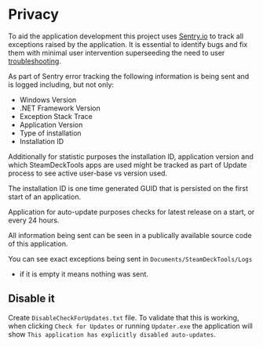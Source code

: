 # Privacy

To aid the application development this project uses [Sentry.io](https://sentry.io/)
to track all exceptions raised by the application. It is essential to identify bugs
and fix them with minimal user intervention superseeding the need to user
[troubleshooting](troubleshooting.md).

As part of Sentry error tracking the following information is being sent and is logged
including, but not only:

- Windows Version
- .NET Framework Version
- Exception Stack Trace
- Application Version
- Type of installation
- Installation ID

Additionally for statistic purposes the installation ID, application version
and which SteamDeckTools apps are used might be tracked as part of Update
process to see active user-base vs version used.

The installation ID is one time generated GUID that is persisted on the first start
of an application.

Application for auto-update purposes checks for latest release on a start,
or every 24 hours.

All information being sent can be seen in a publically available source code
of this application.

You can see exact exceptions being sent in `Documents/SteamDeckTools/Logs`
- if it is empty it means nothing was sent.

## Disable it

Create `DisableCheckForUpdates.txt` file. To validate that this is working,
when clicking `Check for Updates` or running `Updater.exe` the application
will show `This application has explicitly disabled auto-updates`.
